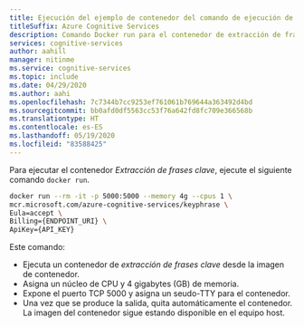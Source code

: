 ```yaml
---
title: Ejecución del ejemplo de contenedor del comando de ejecución de Docker
titleSuffix: Azure Cognitive Services
description: Comando Docker run para el contenedor de extracción de frases clave
services: cognitive-services
author: aahill
manager: nitinme
ms.service: cognitive-services
ms.topic: include
ms.date: 04/29/2020
ms.author: aahi
ms.openlocfilehash: 7c7344b7cc9253ef761061b769644a363492d4bd
ms.sourcegitcommit: bb0afd0df5563cc53f76a642fd8fc709e366568b
ms.translationtype: HT
ms.contentlocale: es-ES
ms.lasthandoff: 05/19/2020
ms.locfileid: "83588425"
---
```

Para ejecutar el contenedor *Extracción de frases clave*, ejecute el siguiente comando `docker run`.

```bash
docker run --rm -it -p 5000:5000 --memory 4g --cpus 1 \
mcr.microsoft.com/azure-cognitive-services/keyphrase \
Eula=accept \
Billing={ENDPOINT_URI} \
ApiKey={API_KEY}
```

Este comando:

* Ejecuta un contenedor de *extracción de frases clave* desde la imagen de contenedor.
* Asigna un núcleo de CPU y 4 gigabytes (GB) de memoria.
* Expone el puerto TCP 5000 y asigna un seudo-TTY para el contenedor.
* Una vez que se produce la salida, quita automáticamente el contenedor. La imagen del contenedor sigue estando disponible en el equipo host.